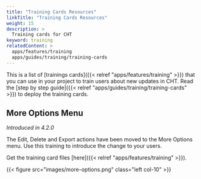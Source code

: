 ```yaml
---
title: "Training Cards Resources"
linkTitle: "Training Cards Resources"
weight: 15
description: >
  Training cards for CHT
keyword: training
relatedContent: >
  apps/features/training
  apps/guides/training/training-cards
---
```


This is a list of [trainings cards]({{< relref "apps/features/training" >}}) that you can use in your project to train users about new updates in CHT. Read the [step by step guide]({{< relref "apps/guides/training/training-cards" >}}) to deploy the training cards.

## More Options Menu

_Introduced in 4.2.0_

The Edit, Delete and Export actions have been moved to the More Options menu. Use this training to introduce the change to your users. 

Get the training card files [here]({{< relref "apps/features/training" >}}).

{{< figure src="images/more-options.png" class="left col-10" >}}

<br clear="all">
